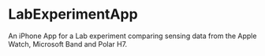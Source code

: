 # LabExperimentApp
An iPhone App for a Lab experiment comparing sensing data from the Apple Watch, Microsoft Band and Polar H7. 
